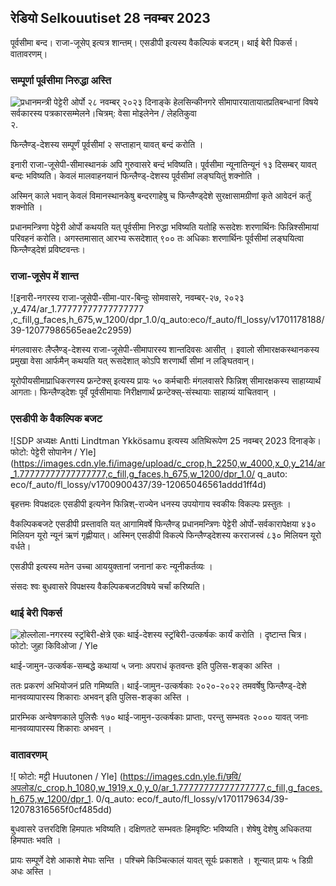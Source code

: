 रेडियो Selkouutiset 28 नवम्बर 2023
-----------------------------------------------------------------------------------------------------------------------------------------------------------------------

पूर्वसीमा बन्द। राजा-जूसेप् इत्यत्र शान्तम्। एसडीपी इत्यस्य वैकल्पिकं बजटम्। थाई बेरी पिकर्स। वातावरणम्‌।

### सम्पूर्णा पूर्वसीमा निरुद्धा अस्ति

![प्रधानमन्त्री पेट्टेरी ओर्पो २८ नवम्बर् २०२३ दिनाङ्के हेलसिन्कीनगरे सीमापारयातायातप्रतिबन्धानां विषये सर्वकारस्य पत्रकारसम्मेलने।चित्रम्: वेसा मोइलेनेन / लेहतिकुवा](https://images.cdn.yle.fi/image/upload/c_crop,h_2880,w_5120,x_0,y_533/ar_1.777777777777777777,c_fill,g_faces,h_675,w_1200/dpr_1.0/q_auto:eco/f_auto/fl_lossy/v1701182429/39-1207858656५च७fb६३bc०) २.

फिन्लैण्ड्-देशस्य सम्पूर्णं पूर्वसीमां २ सप्ताहान् यावत् बन्दं करोति ।

इनारी राजा-जूसेपी-सीमास्थानकं अपि गुरुवासरे बन्दं भविष्यति। पूर्वसीमा न्यूनातिन्यूनं १३ दिसम्बर् यावत् बन्दः भविष्यति। केवलं मालवाहनयानं फिन्लैण्ड्-देशस्य पूर्वसीमां लङ्घयितुं शक्नोति ।

अस्मिन् काले भवान् केवलं विमानस्थानकेषु बन्दरगाहेषु च फिन्लैण्ड्देशे सुरक्षासामग्रीणां कृते आवेदनं कर्तुं शक्नोति ।

प्रधानमन्त्रिणा पेट्टेरी ओर्पो कथयति यत् पूर्वसीमा निरुद्धा भविष्यति यतोहि रूसदेशः शरणार्थिनः फिन्निश्सीमायां परिवहनं करोति। अगस्तमासात् आरभ्य रूसदेशात् ९०० तः अधिकाः शरणार्थिनः पूर्वसीमां लङ्घयित्वा फिन्लैण्ड्देशं प्रविष्टवन्तः।

### राजा-जूसेप में शान्त

![इनारी-नगरस्य राजा-जूसेपी-सीमा-पार-बिन्दुः सोमवासरे, नवम्बर्-२७, २०२३ ,y_474/ar_1.77777777777777777 ,c_fill,g_faces,h_675,w_1200/dpr_1.0/q_auto:eco/f_auto/fl_lossy/v1701178188/39-12077986565eae2c2959)

मंगलवासरः लैप्लैण्ड्-देशस्य राजा-जूसेपी-सीमापारस्य शान्तदिवसः आसीत् । इवालो सीमारक्षकस्थानकस्य प्रमुखा वेसा आर्फमैन् कथयति यत् रूसदेशात् कोऽपि शरणार्थी सीमां न लङ्घितवान्।

यूरोपीयसीमाप्राधिकरणस्य फ्रन्टेक्स् इत्यस्य प्रायः ५० कर्मचारीः मंगलवासरे फिन्निश् सीमारक्षकस्य साहाय्यार्थं आगताः। फिन्लैण्ड्देशः पूर्वं पूर्वसीमायाः निरीक्षणार्थं फ्रन्टेक्स्-संस्थायाः साहाय्यं याचितवान् ।

### एसडीपी के वैकल्पिक बजट

![SDP अध्यक्षः Antti Lindtman Ykkösamu इत्यस्य अतिथिरूपेण 25 नवम्बर् 2023 दिनाङ्के। फोटो: पेट्टेरी सोपानेन / Yle] (https://images.cdn.yle.fi/image/upload/c_crop,h_2250,w_4000,x_0,y_214/ar_1.77777777777777777,c_fill,g_faces,h_675,w_1200/dpr_1.0/ q_auto: eco/f_auto/fl_lossy/v1700900437/39-12065046561addd1ff4d)

बृहत्तमः विपक्षदलः एसडीपी इत्यनेन फिन्निश्-राज्येन धनस्य उपयोगाय स्वकीयः विकल्पः प्रस्तुतः ।

वैकल्पिकबजटे एसडीपी प्रस्तावति यत् आगामिवर्षे फिन्लैण्ड् प्रधानमन्त्रिणः पेट्टेरी ओर्पो-सर्वकारापेक्षया ४३० मिलियन यूरो न्यूनं ऋणं गृह्णीयात्। अस्मिन् एसडीपी विकल्पे फिन्लैण्ड्देशस्य करराजस्वं ८३० मिलियन यूरो वर्धते।

एसडीपी इत्यस्य मतेन उच्चा आययुक्तानां जनानां करः न्यूनीकर्तव्यः ।

संसदः श्वः बुधवासरे विपक्षस्य वैकल्पिकबजटविषये चर्चां करिष्यति।

### थाई बेरी पिकर्स

![होल्लोला-नगरस्य स्ट्रॉबेरी-क्षेत्रे एकः थाई-देशस्य स्ट्रॉबेरी-उत्कर्षकः कार्यं करोति । दृष्टान्त चित्र। फोटो: जुहा किविओजा / Yle](https://images.cdn.yle.fi/image/upload/c_crop,h_3158,w_5615,x_0,y_362/ar_1.77777777777777777,c_fill,g_faces,h_675,w_1200/dpr_1.0/q_auto:eco/f_auto/fl_lossy/v1697111616/39-11854426527dce6a43a2)

थाई-जामुन-उत्कर्षक-सम्बद्धे कथायां ५ जनाः अपराधं कृतवन्तः इति पुलिस-शङ्का अस्ति ।

ततः प्रकरणं अभियोजनं प्रति गमिष्यति। थाई-जामुन-उत्कर्षकाः २०२०-२०२२ तमवर्षेषु फिन्लैण्ड्-देशे मानवव्यापारस्य शिकाराः अभवन् इति पुलिस-शङ्का अस्ति ।

प्रारम्भिक अन्वेषणकाले पुलिसैः १७० थाई-जामुन-उत्कर्षकाः प्राप्ताः, परन्तु सम्भवतः २००० यावत् जनाः मानवव्यापारस्य शिकाराः अभवन् ।

### वातावरणम्‌

![ फोटो: मट्टी Huutonen / Yle] (https://images.cdn.yle.fi/छवि/अपलोड/c_crop,h_1080,w_1919,x_0,y_0/ar_1.77777777777777777,c_fill,g_faces,h_675,w_1200/dpr_1. 0/q_auto: eco/f_auto/fl_lossy/v1701179634/39-12078316565f0cf485dd)

बुधवासरे उत्तरदिशि हिमपातः भविष्यति। दक्षिणतटे सम्भवतः हिमवृष्टिः भविष्यति। शेषेषु देशेषु अधिकतया हिमपातः भवति ।

प्रायः सम्पूर्णे देशे आकाशे मेघाः सन्ति । पश्चिमे किञ्चित्कालं यावत् सूर्यः प्रकाशते । शून्यात् प्रायः ५ डिग्री अधः अस्ति ।